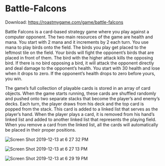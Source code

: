 # Battle-Falcons
Download: https://roastmygame.com/game/battle-falcons

Battle Falcons is a card-based strategy game where you play against a computer opponent. The two main resources of the game are health and mana. You start with 2 mana and it increments by 2 each turn. You use mana to play birds onto the field. The birds you play get placed to the leftmost tile on the field. Your birds will fight the opponent’s birds that are placed in front of them. The bird with the higher attack kills the opposing bird. If there is no bird opposing a bird, it will attack the opponent directly and deal damage to the opponent’s health. You start with 30 health and lose when it drops to zero. If the opponent’s health drops to zero before yours, you win. 

The game’s full collection of playable cards is stored in an array of card objects. When the game starts running, these cards are shuffled randomly and pushed onto two separate stacks that become the player’s and enemy’s decks. Each turn, the player draws from his deck and the top card is popped from the stack. This card is added to a linked list that serves as the player’s hand. When the player plays a card, it is removed from his hand’s linked list and added to another linked list that represents the playing field. When you remove a card from the linked list, all the cards will automatically be placed in their proper positions.


![Screen Shot 2019-12-13 at 6 27 32 PM](https://user-images.githubusercontent.com/54300496/70842294-951af480-1dd6-11ea-968e-e9d0712b54b6.png)


![Screen Shot 2019-12-13 at 6 27 13 PM](https://user-images.githubusercontent.com/54300496/70842295-951af480-1dd6-11ea-8edb-7b5dac992895.png)

![Screen Shot 2019-12-13 at 6 29 19 PM](https://user-images.githubusercontent.com/54300496/70842292-94825e00-1dd6-11ea-858a-ca627c1fe828.png)
